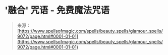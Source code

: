 <!--yml

分类：未分类

日期：2024年06月12日 18:44:48

-->

# '融合' 咒语 - 免费魔法咒语

> 来源：[https://www.spellsofmagic.com/spells/beauty_spells/glamour_spells/9072/page.html#0001-01-01](https://www.spellsofmagic.com/spells/beauty_spells/glamour_spells/9072/page.html#0001-01-01)

